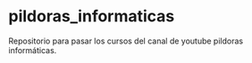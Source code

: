 # pildoras_informaticas
 Repositorio para pasar los cursos del canal de youtube pildoras informáticas.
